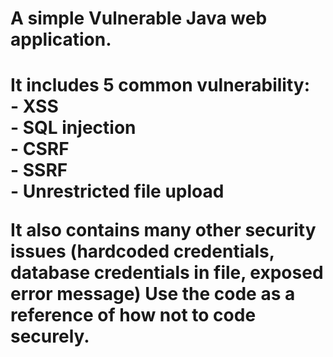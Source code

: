 <h1>A simple Vulnerable Java web application.<h1>
  <b>It includes 5 common vulnerability:</b><br>
- XSS<br>
- SQL injection<br>
- CSRF<br>
- SSRF<br>
- Unrestricted file upload<br>

<b>It also contains many other security issues (hardcoded credentials, database credentials in file, exposed error message)</b>
Use the code as a reference of how not to code securely.

